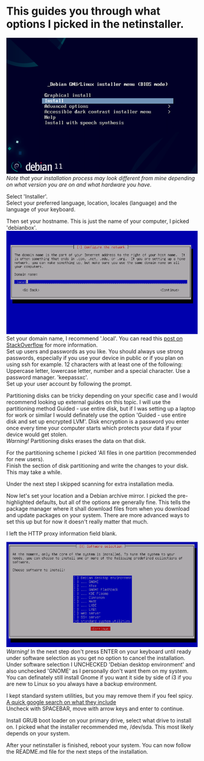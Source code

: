 # This guides you through what options I picked in the netinstaller.

![Pick installation type](netinstaller-screenshots/1.png?raw=true)\
_Note that your installation process may look different from mine depending on what version you are on and what hardware you have._

Select 'Installer'.\
Select your preferred language, location, locales (language) and the language of your keyboard.

Then set your hostname. This is just the name of your computer, I picked 'debianbox'.\
![Configure network, domain name](netinstaller-screenshots/3.png?raw=true)\
Set your domain name, I recommend '.local'. You can read this [post on StackOverflow](https://superuser.com/questions/889456/correct-domain-name-for-a-home-desktop-linux-machine) for more information.\
Set up users and passwords as you like. You should always use strong passwords, especially if you use your device in public or if you plan on using ssh for example. 12 characters with at least one of the following: Uppercase letter, lowercase letter, number and a special character. Use a password manager. 'keepassxc'.\
Set up your user account by following the prompt.

Partitioning disks can be tricky depending on your specific case and I would recommend looking up external guides on this topic. I will use the partitioning method Guided - use entire disk, but if I was setting up a laptop for work or similar I would definately use the option 'Guided - use entire disk and set up encrypted LVM'. Disk encryption is a password you enter once every time your computer starts which protects your data if your device would get stolen.\
_Warning!_ Partitioning disks erases the data on that disk.

For the partitioning scheme I picked 'All files in one partition (recommended for new users).\
Finish the section of disk partitioning and write the changes to your disk.\
This may take a while.

Under the next step I skipped scanning for extra installation media.

Now let's set your location and a Debian archive mirror. I picked the pre-highlighted defaults, but all of the options are generally fine. This tells the package manager where it shall download files from when you download and update packages on your system. There are more advanced ways to set this up but for now it doesn't really matter that much.

I left the HTTP proxy information field blank.

![Select default desktop environment and software](netinstaller-screenshots/4.png?raw=true)\
_Warning!_ In the next step don't press ENTER on your keyboard until ready under software selection as you get no option to cancel the installation.\
Under software selection I UNCHECKED 'Debian desktop environment' and also unchecked 'GNOME' as I personally don't want them on my system. You can definately still install Gnome if you want it side by side of i3 if you are new to Linux so you always have a backup environment.

I kept standard system utilities, but you may remove them if you feel spicy. [A quick google search on what they include](https://unix.stackexchange.com/questions/307600/whats-the-consequences-if-i-dont-install-the-standard-system-utilities-of-de)\
Uncheck with SPACEBAR, move with arrow keys and enter to continue.

Install GRUB boot loader on your primary drive, select what drive to install on. I picked what the installer recommended me, /dev/sda. This most likely depends on your system.

After your netinstaller is finished, reboot your system. You can now follow the README.md file for the next steps of the installation.
